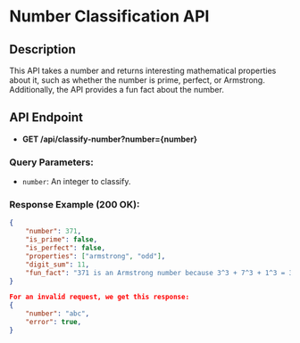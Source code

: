 # Number Classification API

## Description
This API takes a number and returns interesting mathematical properties about it, such as whether the number is prime, perfect, or Armstrong. Additionally, the API provides a fun fact about the number.

## API Endpoint
- **GET /api/classify-number?number={number}**

### Query Parameters:
- `number`: An integer to classify.

### Response Example (200 OK):
```json
{
    "number": 371,
    "is_prime": false,
    "is_perfect": false,
    "properties": ["armstrong", "odd"],
    "digit_sum": 11,
    "fun_fact": "371 is an Armstrong number because 3^3 + 7^3 + 1^3 = 371"
}

For an invalid request, we get this response:
{
    "number": "abc",
    "error": true,
}